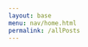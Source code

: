 ```yaml
---
layout: base
menu: nav/home.html
permalink: /allPosts
---
```

<div id="posts-container" class="py-10 space-y-6"></div>

<link href="https://cdn.jsdelivr.net/npm/daisyui@4.12.19/dist/full.min.css" rel="stylesheet" type="text/css" />

<script type="module">
import { getPostsByType, getImagesByPostId } from "{{site.baseurl}}/assets/js/api/posts.js";

const carType = "all";
const postsContainer = document.getElementById("posts-container");

const getPostImages = async (postId) => {
  getImagesByPostId(postId).then((images) => {
    if (images) {
      const formattedImages = [];
      images.forEach((image) => {
        formattedImages.push(`data:image/jpeg;base64,${image}`);
      });
      return formattedImages;
    } else {
      console.error("Failed to fetch images");
    }
  });
}

getPostsByType(carType).then((posts) => {
  if (posts) {
    const postsContainer = document.getElementById("posts-container");
    const dateNow = new Date();
    const dateNowString = dateNow.getMonth()+1 + "/" + dateNow.getDate() + "/" + dateNow.getFullYear();
    const dateNowHours = dateNow.getHours();
    const orderedPostElements = [...posts]
    const orderedPosts = orderPostByDate(posts)

    orderedPosts.forEach((post, i) => {
      getImagesByPostId(post.id).then((images) => {
        const formattedImages = [];
        images.forEach((image) => {
          formattedImages.push(`data:image/jpeg;base64,${image}`);
        });
        const date = new Date(post.date_posted)
        let dateString = date.getMonth()+1 + "/" + date.getDate() + "/" + date.getFullYear();
        if (dateNowString === dateString) {
          dateString = "Today";
        }
        const postElement = makePostElement(post.title, post.description, dateString, formattedImages, post.id, post.car_type, post.user.name);
        postsContainer.appendChild(postElement)
      });
    });
  } else {
    console.error("Failed to fetch posts");
  }
});

function makePostElement(title, description, date, images, postId, carType, username) {
  const postElement = document.createElement("div");
    postElement.className =
      "w-1/3 max-w-xl mx-auto border border-gray-300 rounded-lg shadow-md bg-white";

    // Add post content
    postElement.innerHTML = `
      <!-- Header -->
      <div class="flex items-center px-4 py-2">
        <div class="ml-3">
          <h3 class="text-lg font-semibold text-gray-900">${title}</h3>
          <p class="text-sm text-gray-500">${date}</p>
          <p class="text-sm text-gray-500">${carType.toUpperCase()}</p>
          <p class="text-sm text-gray-500">${username.toUpperCase()}</p>
        </div>
      </div>
      <hr class="border-gray-300">

      <!-- Carousel -->
      <div class="relative flex w-full overflow-hidden">
        <div class="carousel relative flex w-full">
          ${images
            .map(
              (image, index) =>
                `
                <img src="${image}" alt="${title}" class="carousel-item w-full">
                `
            )
            .join("")}
        </div>
      </div>

      <!-- Description -->
      <div class="px-4 py-2">
        <p class="text-gray-700">${description}</p>
      </div>
      <hr class="border-gray-300">
    `;

    return postElement;
}

function orderPostByDate(posts) {
  const sortedPosts = posts

  sortedPosts.sort((post1, post2) => {
    const dateTime1 = new Date(post1["date_posted"])
    const dateTime2 = new Date(post2["date_posted"])

    return dateTime1.getTime()-dateTime2.getTime()
  })
  return sortedPosts
}

</script>
